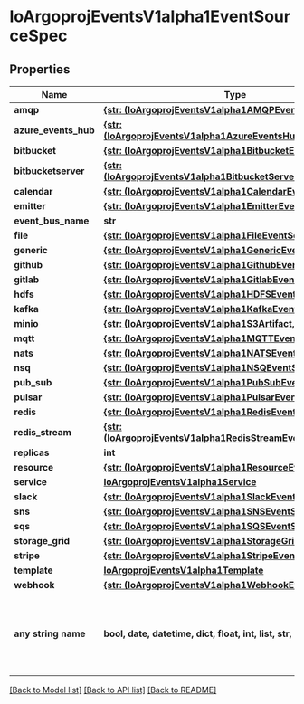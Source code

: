 # IoArgoprojEventsV1alpha1EventSourceSpec


## Properties
Name | Type | Description | Notes
------------ | ------------- | ------------- | -------------
**amqp** | [**{str: (IoArgoprojEventsV1alpha1AMQPEventSource,)}**](IoArgoprojEventsV1alpha1AMQPEventSource.md) |  | [optional] 
**azure_events_hub** | [**{str: (IoArgoprojEventsV1alpha1AzureEventsHubEventSource,)}**](IoArgoprojEventsV1alpha1AzureEventsHubEventSource.md) |  | [optional] 
**bitbucket** | [**{str: (IoArgoprojEventsV1alpha1BitbucketEventSource,)}**](IoArgoprojEventsV1alpha1BitbucketEventSource.md) |  | [optional] 
**bitbucketserver** | [**{str: (IoArgoprojEventsV1alpha1BitbucketServerEventSource,)}**](IoArgoprojEventsV1alpha1BitbucketServerEventSource.md) |  | [optional] 
**calendar** | [**{str: (IoArgoprojEventsV1alpha1CalendarEventSource,)}**](IoArgoprojEventsV1alpha1CalendarEventSource.md) |  | [optional] 
**emitter** | [**{str: (IoArgoprojEventsV1alpha1EmitterEventSource,)}**](IoArgoprojEventsV1alpha1EmitterEventSource.md) |  | [optional] 
**event_bus_name** | **str** |  | [optional] 
**file** | [**{str: (IoArgoprojEventsV1alpha1FileEventSource,)}**](IoArgoprojEventsV1alpha1FileEventSource.md) |  | [optional] 
**generic** | [**{str: (IoArgoprojEventsV1alpha1GenericEventSource,)}**](IoArgoprojEventsV1alpha1GenericEventSource.md) |  | [optional] 
**github** | [**{str: (IoArgoprojEventsV1alpha1GithubEventSource,)}**](IoArgoprojEventsV1alpha1GithubEventSource.md) |  | [optional] 
**gitlab** | [**{str: (IoArgoprojEventsV1alpha1GitlabEventSource,)}**](IoArgoprojEventsV1alpha1GitlabEventSource.md) |  | [optional] 
**hdfs** | [**{str: (IoArgoprojEventsV1alpha1HDFSEventSource,)}**](IoArgoprojEventsV1alpha1HDFSEventSource.md) |  | [optional] 
**kafka** | [**{str: (IoArgoprojEventsV1alpha1KafkaEventSource,)}**](IoArgoprojEventsV1alpha1KafkaEventSource.md) |  | [optional] 
**minio** | [**{str: (IoArgoprojEventsV1alpha1S3Artifact,)}**](IoArgoprojEventsV1alpha1S3Artifact.md) |  | [optional] 
**mqtt** | [**{str: (IoArgoprojEventsV1alpha1MQTTEventSource,)}**](IoArgoprojEventsV1alpha1MQTTEventSource.md) |  | [optional] 
**nats** | [**{str: (IoArgoprojEventsV1alpha1NATSEventsSource,)}**](IoArgoprojEventsV1alpha1NATSEventsSource.md) |  | [optional] 
**nsq** | [**{str: (IoArgoprojEventsV1alpha1NSQEventSource,)}**](IoArgoprojEventsV1alpha1NSQEventSource.md) |  | [optional] 
**pub_sub** | [**{str: (IoArgoprojEventsV1alpha1PubSubEventSource,)}**](IoArgoprojEventsV1alpha1PubSubEventSource.md) |  | [optional] 
**pulsar** | [**{str: (IoArgoprojEventsV1alpha1PulsarEventSource,)}**](IoArgoprojEventsV1alpha1PulsarEventSource.md) |  | [optional] 
**redis** | [**{str: (IoArgoprojEventsV1alpha1RedisEventSource,)}**](IoArgoprojEventsV1alpha1RedisEventSource.md) |  | [optional] 
**redis_stream** | [**{str: (IoArgoprojEventsV1alpha1RedisStreamEventSource,)}**](IoArgoprojEventsV1alpha1RedisStreamEventSource.md) |  | [optional] 
**replicas** | **int** |  | [optional] 
**resource** | [**{str: (IoArgoprojEventsV1alpha1ResourceEventSource,)}**](IoArgoprojEventsV1alpha1ResourceEventSource.md) |  | [optional] 
**service** | [**IoArgoprojEventsV1alpha1Service**](IoArgoprojEventsV1alpha1Service.md) |  | [optional] 
**slack** | [**{str: (IoArgoprojEventsV1alpha1SlackEventSource,)}**](IoArgoprojEventsV1alpha1SlackEventSource.md) |  | [optional] 
**sns** | [**{str: (IoArgoprojEventsV1alpha1SNSEventSource,)}**](IoArgoprojEventsV1alpha1SNSEventSource.md) |  | [optional] 
**sqs** | [**{str: (IoArgoprojEventsV1alpha1SQSEventSource,)}**](IoArgoprojEventsV1alpha1SQSEventSource.md) |  | [optional] 
**storage_grid** | [**{str: (IoArgoprojEventsV1alpha1StorageGridEventSource,)}**](IoArgoprojEventsV1alpha1StorageGridEventSource.md) |  | [optional] 
**stripe** | [**{str: (IoArgoprojEventsV1alpha1StripeEventSource,)}**](IoArgoprojEventsV1alpha1StripeEventSource.md) |  | [optional] 
**template** | [**IoArgoprojEventsV1alpha1Template**](IoArgoprojEventsV1alpha1Template.md) |  | [optional] 
**webhook** | [**{str: (IoArgoprojEventsV1alpha1WebhookEventSource,)}**](IoArgoprojEventsV1alpha1WebhookEventSource.md) |  | [optional] 
**any string name** | **bool, date, datetime, dict, float, int, list, str, none_type** | any string name can be used but the value must be the correct type | [optional]

[[Back to Model list]](../README.md#documentation-for-models) [[Back to API list]](../README.md#documentation-for-api-endpoints) [[Back to README]](../README.md)


